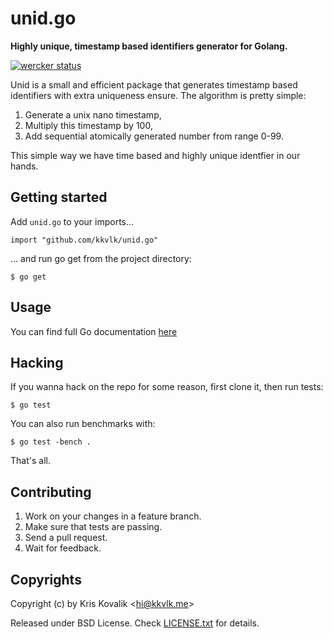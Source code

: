 # unid.go

**Highly unique, timestamp based identifiers generator for Golang.**

[![wercker status](https://app.wercker.com/status/9ed51fe7081392603a3835b9f732ce51/s/ "wercker status")](https://app.wercker.com/project/bykey/9ed51fe7081392603a3835b9f732ce51)

Unid is a small and efficient package that generates timestamp based
identifiers with extra uniqueness ensure. The algorithm is pretty simple:

1. Generate a unix nano timestamp,
2. Multiply this timestamp by 100,
3. Add sequential atomically generated number from range 0-99.

This simple way we have time based and highly unique identfier in our hands.

## Getting started

Add `unid.go` to your imports...

    import "github.com/kkvlk/unid.go"

... and run go get from the project directory:

    $ go get

## Usage

You can find full Go documentation [here](http://godoc.org/github.com/kkvlk/unid.go)

## Hacking

If you wanna hack on the repo for some reason, first clone it, then run tests:

    $ go test

You can also run benchmarks with:

    $ go test -bench .

That's all.

## Contributing

1. Work on your changes in a feature branch.
2. Make sure that tests are passing.
3. Send a pull request.
4. Wait for feedback.

## Copyrights

Copyright (c) by Kris Kovalik <<hi@kkvlk.me>>

Released under BSD License. Check [LICENSE.txt](LICENSE.txt) for details.
